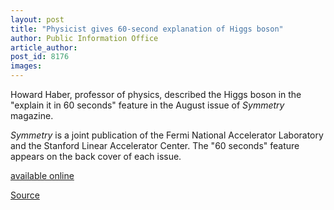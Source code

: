 ```yaml
---
layout: post
title: "Physicist gives 60-second explanation of Higgs boson"
author: Public Information Office
article_author: 
post_id: 8176
images:
---
```


<a name="content" id="content"></a>
<p>
  Howard Haber, professor of physics, described the Higgs boson in the "explain it in 60 seconds" feature in the August issue of <i>Symmetry</i> magazine.
</p>
<p>
  <i>Symmetry</i> is a joint publication of the Fermi National Accelerator Laboratory and the Stanford Linear Accelerator Center. The "60 seconds" feature appears on the back cover of each issue.
</p><a href="http://symmetrymagazine.org/cms/?pid=1000368">available online</a>
<p><a href="http://www1.ucsc.edu/currents/06-07/08-28/haber.asp" title="Permalink to haber">Source</a></p>
